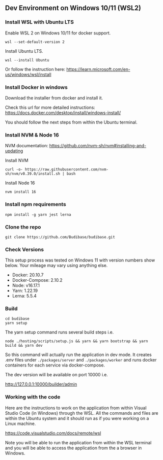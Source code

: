 ## Dev Environment on Windows 10/11 (WSL2)


### Install WSL with Ubuntu LTS

Enable WSL 2 on Windows 10/11 for docker support.
```
wsl --set-default-version 2
```
Install Ubuntu LTS.
```
wsl --install Ubuntu
```

Or follow the instruction here:
https://learn.microsoft.com/en-us/windows/wsl/install

### Install Docker in windows
Download the installer from docker and install it.

Check this url for more detailed instructions:
https://docs.docker.com/desktop/install/windows-install/

You should follow the next steps from within the Ubuntu terminal.

### Install NVM & Node 16
NVM documentation: https://github.com/nvm-sh/nvm#installing-and-updating

Install NVM
```
curl -o- https://raw.githubusercontent.com/nvm-sh/nvm/v0.39.0/install.sh | bash
```
Install Node 16
```
nvm install 16
```


### Install npm requirements

```
npm install -g yarn jest lerna
```

### Clone the repo
```
git clone https://github.com/Budibase/budibase.git
```

### Check Versions

This setup process was tested on Windows 11 with version numbers show below. Your mileage may vary using anything else.

- Docker: 20.10.7
- Docker-Compose: 2.10.2
- Node: v16.17.1
- Yarn: 1.22.19
- Lerna: 5.5.4

### Build

```
cd budibase
yarn setup
```
The yarn setup command runs several build steps i.e.
```
node ./hosting/scripts/setup.js && yarn && yarn bootstrap && yarn build && yarn dev
```
So this command will actually run the application in dev mode. It creates .env files under `./packages/server` and `./packages/worker` and runs docker containers for each service via docker-compose.

The dev version will be available on port 10000 i.e.

http://127.0.0.1:10000/builder/admin

### Working with the code
Here are the instructions to work on the application from within Visual Studio Code (in Windows) through the WSL. All the commands and files are within the Ubuntu system and it should run as if you were working on a Linux machine.

https://code.visualstudio.com/docs/remote/wsl

Note you will be able to run the application from within the WSL terminal and you will be able to access the application from the a browser in Windows.